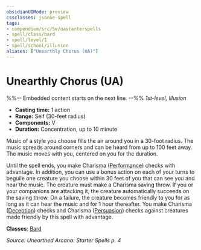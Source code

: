 ```yaml
---
obsidianUIMode: preview
cssclasses: json5e-spell
tags:
- compendium/src/5e/uastarterspells
- spell/class/bard
- spell/level/1
- spell/school/illusion
aliases: ["Unearthly Chorus (UA)"]
---
```

# Unearthly Chorus (UA)
%%-- Embedded content starts on the next line. --%%
*1st-level, Illusion*  

- **Casting time:** 1 action
- **Range:** Self (30-feet radius)
- **Components:** V
- **Duration:** Concentration, up to 10 minute

Music of a style you choose fills the air around you in a 30-foot radius. The music spreads around corners and can be heard from up to 100 feet away. The music moves with you, centered on you for the duration.

Until the spell ends, you make Charisma ([Performance](/Systems/5e/rules/skills.md#Performance)) checks with advantage. In addition, you can use a bonus action on each of your turns to beguile one creature you choose within 30 feet of you that can see you and hear the music. The creature must make a Charisma saving throw. If you or your companions are attacking it, the creature automatically succeeds on the saving throw. On a failure, the creature becomes friendly to you for as long as it can hear the music and for 1 hour thereafter. You make Charisma ([Deception](/Systems/5e/rules/skills.md#Deception)) checks and Charisma ([Persuasion](/Systems/5e/rules/skills.md#Persuasion)) checks against creatures made friendly by this spell with advantage.

**Classes**: [Bard](/Systems/5e/classes/bard.md)

*Source: Unearthed Arcana: Starter Spells p. 4*